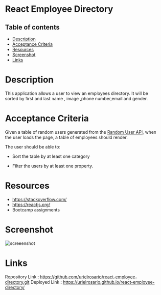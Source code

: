 # React Employee Directory

## Table of contents

- [Description](#Description)
- [Acceptance Criteria](#AcceptanceCriteria)
- [Resources](#Resources)
- [Screenshot](#screenshot)
- [Links](#Links)

# Description

This application allows a user to view an employees directory. It will be sorted by first and last name , image ,phone number,email and gender.

# Acceptance Criteria

Given a table of random users generated from the [Random User API](https://randomuser.me/), when the user loads the page, a table of employees should render.

The user should be able to:

- Sort the table by at least one category

- Filter the users by at least one property.

# Resources

- https://stackoverflow.com/
- https://reactjs.org/
- Bootcamp assignments

# Screenshot

![screeenshot](assets/Screenshot.png)

# Links

Repository Link : https://github.com/urielrosario/react-employee-directory.git
Deployed Link : https://urielrosario.github.io/react-employee-directory/
